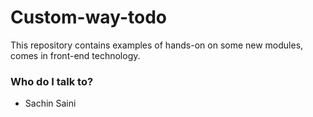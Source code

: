 # Custom-way-todo #

This repository contains examples of hands-on on some new modules, comes in front-end technology.

### Who do I talk to? ###

* Sachin Saini